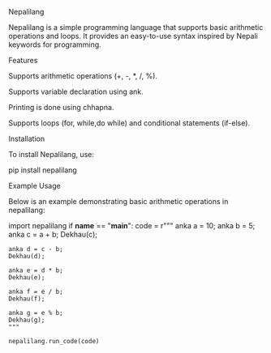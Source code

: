 Nepalilang

Nepalilang is a simple programming language that supports basic arithmetic operations and loops. It provides an easy-to-use syntax inspired by Nepali keywords for programming.

Features

Supports arithmetic operations (+, -, *, /, %).

Supports variable declaration using ank.

Printing is done using chhapna.

Supports loops (for, while,do while) and conditional statements (if-else).

Installation

To install Nepalilang, use:

pip install nepalilang

Example Usage

Below is an example demonstrating basic arithmetic operations in nepalilang:

import nepalilang
if __name__ == "__main__":
    code = r"""
    anka a = 10;
    anka b = 5;
    anka c = a + b;
    Dekhau(c);

    anka d = c - b;
    Dekhau(d);

    anka e = d * b;
    Dekhau(e);

    anka f = e / b;
    Dekhau(f);

    anka g = e % b;
    Dekhau(g);
    """
    
    nepalilang.run_code(code)